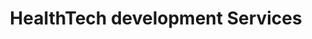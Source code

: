 ---
pageName: header
title: "HealthTech development Services"
description: "Dashbouquet is a leading healthcare software development company. We can build a custom solution for your company, develop an MVP for your startup or make a final step to move your project to production. We offer web and mobile apps development, UI/UX design and software testing. We build HIPAA and GDPR compliant healthcare software"
---
